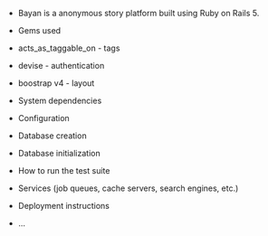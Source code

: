 * Bayan is a anonymous story platform built using Ruby on Rails 5.

* Gems used
* acts_as_taggable_on - tags
* devise - authentication
* boostrap v4 - layout


* System dependencies

* Configuration

* Database creation

* Database initialization

* How to run the test suite

* Services (job queues, cache servers, search engines, etc.)

* Deployment instructions

* ...
